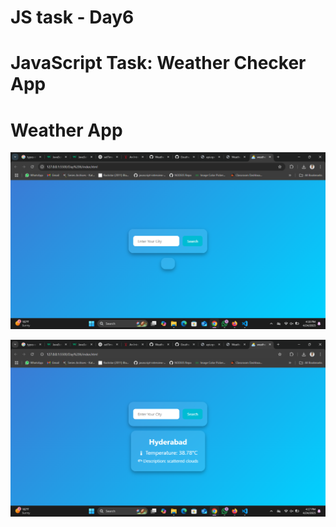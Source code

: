 # JS task - Day6

# JavaScript Task: Weather Checker App

# Weather App
![Weather App](./assets/weather2.png)

![Weather App](./assets/weather1.png)
